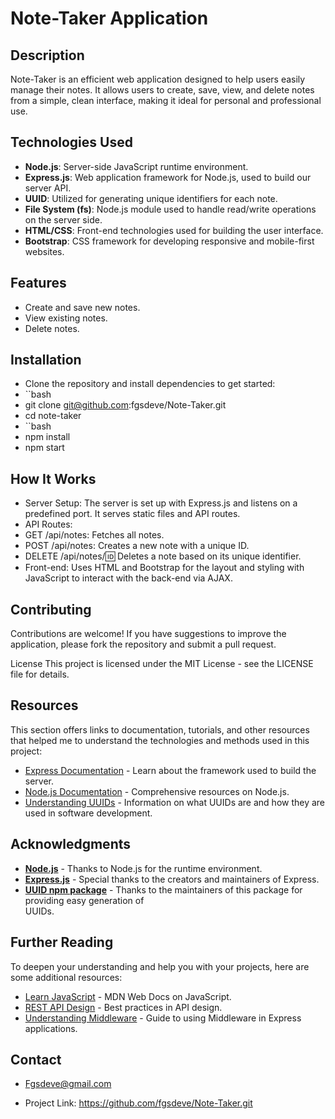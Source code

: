 # Note-Taker Application

## Description
Note-Taker is an efficient web application designed to help users easily manage their notes. It allows users to create, save, view, and delete notes from a simple, clean interface, making it ideal for personal and professional use.

## Technologies Used
- **Node.js**: Server-side JavaScript runtime environment.
- **Express.js**: Web application framework for Node.js, used to build our server API.
- **UUID**: Utilized for generating unique identifiers for each note.
- **File System (fs)**: Node.js module used to handle read/write operations on the server side.
- **HTML/CSS**: Front-end technologies used for building the user interface.
- **Bootstrap**: CSS framework for developing responsive and mobile-first websites.

## Features
- Create and save new notes.
- View existing notes.
- Delete notes.

## Installation
- Clone the repository and install dependencies to get started:
- ``bash
- git clone git@github.com:fgsdeve/Note-Taker.git
- cd note-taker
- ``bash
- npm install
- npm start

## How It Works
- Server Setup: The server is set up with Express.js and listens on a predefined port. It serves static files and API routes.
- API Routes:
- GET /api/notes: Fetches all notes.
- POST /api/notes: Creates a new note with a unique ID.
- DELETE /api/notes/:id: Deletes a note based on its unique identifier.
- Front-end: Uses HTML and Bootstrap for the layout and styling with JavaScript to interact with the back-end via AJAX.

## Contributing
Contributions are welcome! If you have suggestions to improve the application, please fork the repository and submit a pull request.

License
This project is licensed under the MIT License - see the LICENSE file for details.

## Resources

This section offers links to documentation, tutorials, and other resources that helped me to understand the technologies and methods used in this project:

- [Express Documentation](https://expressjs.com/en/starter/installing.html) - Learn about the framework used to build the server.
- [Node.js Documentation](https://nodejs.org/en/docs/) - Comprehensive resources on Node.js.
- [Understanding UUIDs](https://www.uuidgenerator.net/) - Information on what UUIDs are and how they are used in software development.

## Acknowledgments

- **[Node.js](https://nodejs.org/)** - Thanks to Node.js for the runtime environment.
- **[Express.js](https://expressjs.com/)** - Special thanks to the creators and maintainers of Express.
- **[UUID npm package](https://www.npmjs.com/package/uuid)** - Thanks to the maintainers of this package for providing easy generation of     
    UUIDs. 

## Further Reading

To deepen your understanding and help you with your projects, here are some additional resources:

- [Learn JavaScript](https://developer.mozilla.org/en-US/docs/Web/JavaScript) - MDN Web Docs on JavaScript.
- [REST API Design](https://restfulapi.net/) - Best practices in API design.
- [Understanding Middleware](https://expressjs.com/en/guide/using-middleware.html) - Guide to using Middleware in Express applications.

## Contact
 - Fgsdeve@gmail.com

- Project Link: https://github.com/fgsdeve/Note-Taker.git
